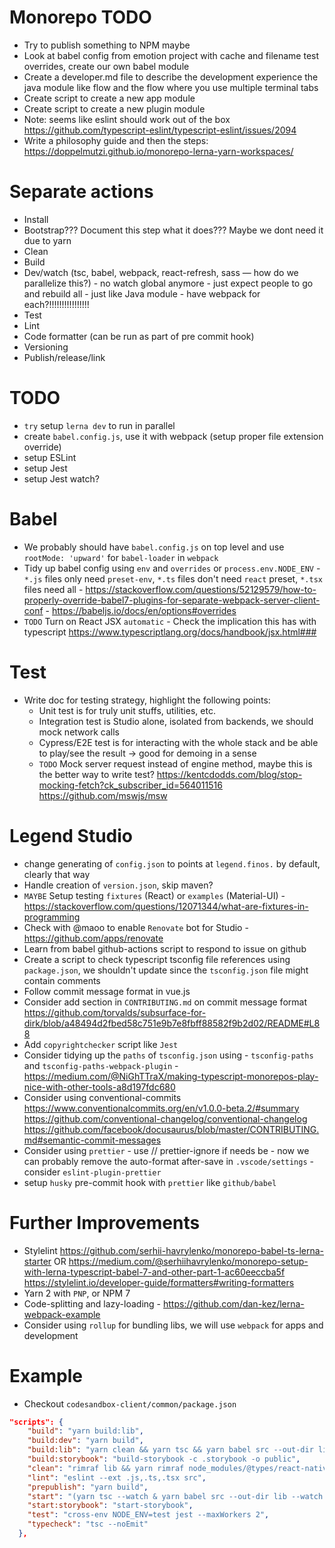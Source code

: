 # Monorepo TODO

- Try to publish something to NPM maybe
- Look at babel config from emotion project with cache and filename test overrides, create our own babel module
- Create a developer.md file to describe the development experience the java module like flow and the flow where you use multiple terminal tabs
- Create script to create a new app module
- Create script to create a new plugin module
- Note: seems like eslint should work out of the box https://github.com/typescript-eslint/typescript-eslint/issues/2094
- Write a philosophy guide and then the steps:
  https://doppelmutzi.github.io/monorepo-lerna-yarn-workspaces/

# Separate actions

- Install
- Bootstrap??? Document this step what it does??? Maybe we dont need it due to yarn
- Clean
- Build
- Dev/watch (tsc, babel, webpack, react-refresh, sass — how do we parallelize this?) - no watch global anymore - just expect people to go and rebuild all - just like Java module - have webpack for each?!!!!!!!!!!!!!!!!
- Test
- Lint
- Code formatter (can be run as part of pre commit hook)
- Versioning
- Publish/release/link

# TODO

- `try` setup `lerna dev` to run in parallel
- create `babel.config.js`, use it with webpack (setup proper file extension override)
- setup ESLint
- setup Jest
- setup Jest watch?

# Babel

- We probably should have `babel.config.js` on top level and use `rootMode: 'upward'` for `babel-loader` in `webpack`
- Tidy up babel config using `env` and `overrides` or `process.env.NODE_ENV` - `*.js` files only need `preset-env`, `*.ts` files don't need `react` preset, `*.tsx` files need all - https://stackoverflow.com/questions/52129579/how-to-properly-override-babel7-plugins-for-separate-webpack-server-client-conf - https://babeljs.io/docs/en/options#overrides
- `TODO` Turn on React JSX `automatic` - Check the implication this has with typescript
  https://www.typescriptlang.org/docs/handbook/jsx.html###

# Test

- Write doc for testing strategy, highlight the following points:
  - Unit test is for truly unit stuffs, utilities, etc.
  - Integration test is Studio alone, isolated from backends, we should mock network calls
  - Cypress/E2E test is for interacting with the whole stack and be able to play/see the result -> good for demoing in a sense
  - `TODO` Mock server request instead of engine method, maybe this is the better way to write test?
    https://kentcdodds.com/blog/stop-mocking-fetch?ck_subscriber_id=564011516
    https://github.com/mswjs/msw

# Legend Studio

- change generating of `config.json` to points at `legend.finos.` by default, clearly that way
- Handle creation of `version.json`, skip maven?
- `MAYBE` Setup testing `fixtures` (React) or `examples` (Material-UI) - https://stackoverflow.com/questions/12071344/what-are-fixtures-in-programming
- Check with @maoo to enable `Renovate` bot for Studio - https://github.com/apps/renovate
- Learn from babel github-actions script to respond to issue on github
- Create a script to check typescript tsconfig file references using `package.json`, we shouldn't update since the `tsconfig.json` file might contain comments
- Follow commit message format in vue.js
- Consider add section in `CONTRIBUTING.md` on commit message format
  https://github.com/torvalds/subsurface-for-dirk/blob/a48494d2fbed58c751e9b7e8fbff88582f9b2d02/README#L88
- Add `copyrightchecker` script like `Jest`
- Consider tidying up the `paths` of `tsconfig.json` using - `tsconfig-paths` and `tsconfig-paths-webpack-plugin` - https://medium.com/@NiGhTTraX/making-typescript-monorepos-play-nice-with-other-tools-a8d197fdc680
- Consider using conventional-commits
  https://www.conventionalcommits.org/en/v1.0.0-beta.2/#summary
  https://github.com/conventional-changelog/conventional-changelog
  https://github.com/facebook/docusaurus/blob/master/CONTRIBUTING.md#semantic-commit-messages
- Consider using `prettier` - use // prettier-ignore if needs be - now we can probably remove the auto-format after-save in `.vscode/settings` - consider `eslint-plugin-prettier`
- setup `husky` pre-commit hook with `prettier` like `github/babel`

# Further Improvements

- Stylelint
  https://github.com/serhii-havrylenko/monorepo-babel-ts-lerna-starter OR https://medium.com/@serhiihavrylenko/monorepo-setup-with-lerna-typescript-babel-7-and-other-part-1-ac60eeccba5f
  https://stylelint.io/developer-guide/formatters#writing-formatters
- Yarn 2 with `PNP`, or NPM 7
- Code-splitting and lazy-loading - https://github.com/dan-kez/lerna-webpack-example
- Consider using `rollup` for bundling libs, we will use `webpack` for apps and development

# Example

- Checkout `codesandbox-client/common/package.json`

```json
"scripts": {
    "build": "yarn build:lib",
    "build:dev": "yarn build",
    "build:lib": "yarn clean && yarn tsc && yarn babel src --out-dir lib && yarn cpx \"src/**/*.{css,svg,png,jpg,woff,woff2,d.ts}\" lib",
    "build:storybook": "build-storybook -c .storybook -o public",
    "clean": "rimraf lib && yarn rimraf node_modules/@types/react-native",
    "lint": "eslint --ext .js,.ts,.tsx src",
    "prepublish": "yarn build",
    "start": "(yarn tsc --watch & yarn babel src --out-dir lib --watch & yarn cpx \"src/**/*.{css,svg,png,jpg,woff,woff2}\" lib --watch)",
    "start:storybook": "start-storybook",
    "test": "cross-env NODE_ENV=test jest --maxWorkers 2",
    "typecheck": "tsc --noEmit"
  },
```
